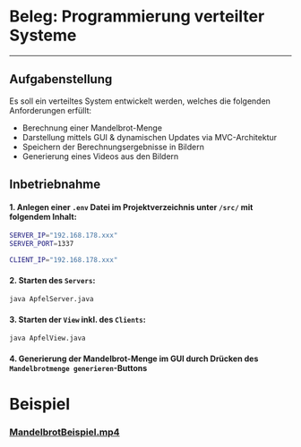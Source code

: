 # Beleg: Programmierung verteilter Systeme

----

## Aufgabenstellung

Es soll ein verteiltes System entwickelt werden, welches die folgenden Anforderungen erfüllt:

- Berechnung einer Mandelbrot-Menge
- Darstellung mittels GUI & dynamischen Updates via MVC-Architektur
- Speichern der Berechnungsergebnisse in Bildern
- Generierung eines Videos aus den Bildern

## Inbetriebnahme

#### 1. Anlegen einer `.env` Datei im Projektverzeichnis unter `/src/` mit folgendem Inhalt:

```bash
SERVER_IP="192.168.178.xxx"
SERVER_PORT=1337

CLIENT_IP="192.168.178.xxx"
```

#### 2. Starten des `Servers`:

```bash
java ApfelServer.java
```

#### 3. Starten der `View` inkl. des `Clients`:

```bash
java ApfelView.java
```

#### 4. Generierung der Mandelbrot-Menge im GUI durch Drücken des `Mandelbrotmenge generieren`-Buttons

# Beispiel

### [MandelbrotBeispiel.mp4](https://vaultwarden.counteresp.de/#/send/JUxkZyfTS92HERZRzzvw7Q/Jl0doKEYxguWEVEeo4vQgw)
